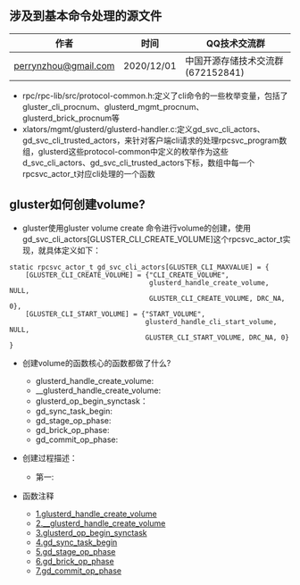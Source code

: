 ## 涉及到基本命令处理的源文件

| 作者 | 时间 |QQ技术交流群 |
| ------ | ------ |------ |
| perrynzhou@gmail.com |2020/12/01 |中国开源存储技术交流群(672152841) |

- rpc/rpc-lib/src/protocol-common.h:定义了cli命令的一些枚举变量，包括了gluster_cli_procnum、glusterd_mgmt_procnum、glusterd_brick_procnum等
- xlators/mgmt/glusterd/glusterd-handler.c:定义gd_svc_cli_actors、gd_svc_cli_trusted_actors，来针对客户端cli请求的处理rpcsvc_program数组，glusterd这些protocol-common中定义的枚举作为这些d_svc_cli_actors、gd_svc_cli_trusted_actors下标，数组中每一个rpcsvc_actor_t对应cli处理的一个函数

## gluster如何创建volume?

- gluster使用gluster volume create 命令进行volume的创建，使用gd_svc_cli_actors[GLUSTER_CLI_CREATE_VOLUME]这个rpcsvc_actor_t实现，就具体定义如下：
```
static rpcsvc_actor_t gd_svc_cli_actors[GLUSTER_CLI_MAXVALUE] = {
    [GLUSTER_CLI_CREATE_VOLUME] = {"CLI_CREATE_VOLUME",
                                   glusterd_handle_create_volume, NULL,
                                   GLUSTER_CLI_CREATE_VOLUME, DRC_NA, 0},
    [GLUSTER_CLI_START_VOLUME] = {"START_VOLUME",
                                  glusterd_handle_cli_start_volume, NULL,
                                  GLUSTER_CLI_START_VOLUME, DRC_NA, 0}
}
```

- 创建volume的函数核心的函数都做了什么?
  - glusterd_handle_create_volume:
  - __glusterd_handle_create_volume:
  - glusterd_op_begin_synctask：
  - gd_sync_task_begin:
  - gd_stage_op_phase:
  - gd_brick_op_phase:
  - gd_commit_op_phase:

- 创建过程描述：
  - 第一:
  
- 函数注释
  - [1.glusterd_handle_create_volume](./document/glusterfs调试.md)
  - [2.__glusterd_handle_create_volume](./document/glusterfs调试.md)
  - [3.glusterd_op_begin_synctask](./document/glusterfs调试.md)
  - [4.gd_sync_task_begin](./document/glusterfs调试.md)
  - [5.gd_stage_op_phase](./document/glusterfs调试.md)
  - [6.gd_brick_op_phase](./document/glusterfs调试.md)
  - [7.gd_commit_op_phase](./document/glusterfs调试.md)
